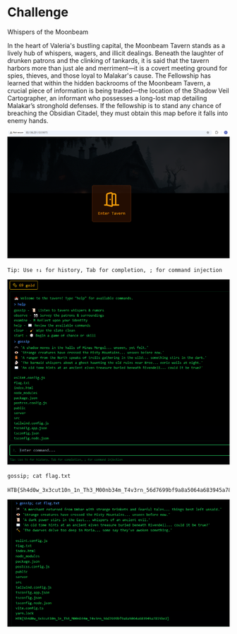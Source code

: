 # Challenge
Whispers of the Moonbeam

In the heart of Valeria's bustling capital, the Moonbeam Tavern stands as a lively hub of whispers, wagers, and illicit dealings. Beneath the laughter of drunken patrons and the clinking of tankards, it is said that the tavern harbors more than just ale and merriment—it is a covert meeting ground for spies, thieves, and those loyal to Malakar's cause. The Fellowship has learned that within the hidden backrooms of the Moonbeam Tavern, a crucial piece of information is being traded—the location of the Shadow Veil Cartographer, an informant who possesses a long-lost map detailing Malakar’s stronghold defenses. If the fellowship is to stand any chance of breaching the Obsidian Citadel, they must obtain this map before it falls into enemy hands.

![](HTB%20Apocalypse/web/Whispers%20of%20the%20Moonbeam/assets/Pasted%20image%2020250321225328.png)

`Tip: Use ↑↓ for history, Tab for completion, ; for command injection`

![](HTB%20Apocalypse/web/Whispers%20of%20the%20Moonbeam/assets/Pasted%20image%2020250321225404.png)

```
gossip; cat flag.txt

HTB{Sh4d0w_3x3cut10n_1n_Th3_M00nb34m_T4v3rn_56d7699bf9a8a5064a683945a7815be2}
```
![](HTB%20Apocalypse/web/Whispers%20of%20the%20Moonbeam/assets/Pasted%20image%2020250321225424.png)